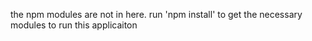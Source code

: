 the npm modules are not in here. run 'npm install' to get the necessary modules to run this applicaiton
